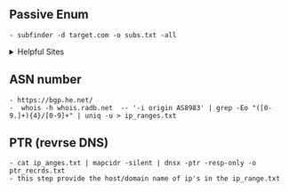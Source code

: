 ## Passive Enum
    - subfinder -d target.com -o subs.txt -all
<details>
  <summary>Helpful Sites</summary>

    censys       bevigil
    
    binaryedge   cerspotter
    
    whoisxmlapi  fofa
    
    shodan       github
    
    virustotal   zoomeye
</details>      




## ASN number
    - https://bgp.he.net/
    -  whois -h whois.radb.net  -- '-i origin AS8983' | grep -Eo "([0-9.]+){4}/[0-9]+" | uniq -u > ip_ranges.txt
## PTR (revrse DNS)
    - cat ip_anges.txt | mapcidr -silent | dnsx -ptr -resp-only -o ptr_recrds.txt
    - this step provide the host/domain name of ip's in the ip_range.txt 
